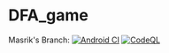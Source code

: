 # DFA_game

Masrik's Branch: [![Android CI](https://github.com/clutzyninja/DFA_game/actions/workflows/android.yml/badge.svg?branch=masrik_dahir)](https://github.com/clutzyninja/DFA_game/actions/workflows/android.yml) [![CodeQL](https://github.com/clutzyninja/DFA_game/actions/workflows/codeql-analysis.yml/badge.svg)](https://github.com/clutzyninja/DFA_game/actions/workflows/codeql-analysis.yml)
